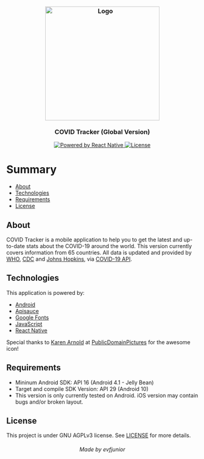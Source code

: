 <h3 align="center">
    <img alt="Logo" title="#logo" width="300px" src=".github/android/app/src/main/icon-playstore.png">
    <br><br>
    <b>COVID Tracker (Global Version)</b>  
    <br>
</h3>

<p align="center">
  <a href="https://reactnative.dev">
    <img alt="Powered by React Native" src="https://img.shields.io/badge/powered%20by-ReactNative-%231565c0">
  </a>
  <a href="https://gnu.org/licenses/agpl-3.0">
  <img alt="License" src="https://img.shields.io/badge/License-AGPL%20v3-%231565c0"></a>
</p>

# Summary

- [About](#about)
- [Technologies](#technologies)
- [Requirements](#requirements)
- [License](#license)

<a id="about"></a>

## About

COVID Tracker is a mobile application to help you to get the latest and up-to-date stats about the COVID-19 around the world.
This version currently covers information from 65 countries. All data is updated and provided by [WHO](https://www.who.int/), [CDC](https://www.cdc.gov/) and [Johns Hopkins](https://coronavirus.jhu.edu/), via [COVID-19 API](https://covid19-api.org/).

<a id="#technologies"></a>

## Technologies

This application is powered by:

- [Android](https://www.android.com/)
- [Apisauce](https://github.com/infinitered/apisauce)
- [Google Fonts](https://fonts.google.com/)
- [JavaScript](https://developer.mozilla.org/en-US/docs/Web/JavaScript/Language_Resources)
- [React Native](https://reactnative.dev)

Special thanks to [Karen Arnold](https://www.publicdomainpictures.net/en/browse-author.php?a=32495) at [PublicDomainPictures](https://www.publicdomainpictures.net/en/index.php) for the awesome icon!

<!-- <a id="#interface"></a>

## Interface
Images -->

<a id="requirements"></a>

## Requirements

- Mininum Android SDK: API 16 (Android 4.1 - Jelly Bean)
- Target and compile SDK Version: API 29 (Android 10)
- This version is only currently tested on Android. iOS version may contain bugs and/or broken layout.

<a id="license"></a>

## License

This project is under GNU AGPLv3 license. See [LICENSE](LICENSE.md) for more details.

<h6 align="center">
  Made by evfjunior
</h6>
